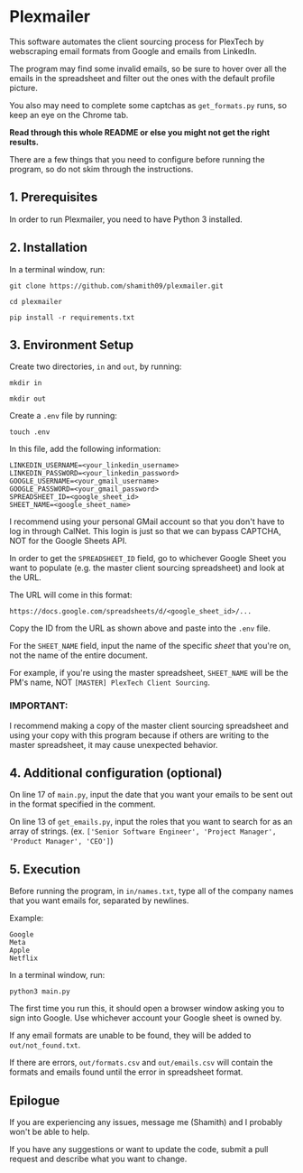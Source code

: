 # Plexmailer

This software automates the client sourcing process for PlexTech by webscraping email formats from Google and emails from LinkedIn.

The program may find some invalid emails, so be sure to hover over all the emails in the spreadsheet and filter out the ones with the default profile picture.

You also may need to complete some captchas as `get_formats.py` runs, so keep an eye on the Chrome tab.

**Read through this whole README or else you might not get the right results.**

There are a few things that you need to configure before running the program, so do not skim through the instructions.

## 1. Prerequisites

In order to run Plexmailer, you need to have Python 3 installed.

## 2. Installation

In a terminal window, run:

`git clone https://github.com/shamith09/plexmailer.git`

`cd plexmailer`

`pip install -r requirements.txt`

## 3. Environment Setup 
Create two directories, `in` and `out`, by running:

`mkdir in`

`mkdir out`

Create a `.env` file by running:

`touch .env`

In this file, add the following information:

```
LINKEDIN_USERNAME=<your_linkedin_username>
LINKEDIN_PASSWORD=<your_linkedin_password>
GOOGLE_USERNAME=<your_gmail_username>
GOOGLE_PASSWORD=<your_gmail_password>
SPREADSHEET_ID=<google_sheet_id>
SHEET_NAME=<google_sheet_name>
```

I recommend using your personal GMail account so that you don't have to log in through CalNet. This login is just so that we can bypass CAPTCHA, NOT for the Google Sheets API.

In order to get the `SPREADSHEET_ID` field, go to whichever Google Sheet you want to populate (e.g. the master client sourcing spreadsheet) and look at the URL.

The URL will come in this format:

`https://docs.google.com/spreadsheets/d/<google_sheet_id>/...`

Copy the ID from the URL as shown above and paste into the `.env` file.

For the `SHEET_NAME` field, input the name of the specific *sheet* that you're on, not the name of the entire document.

For example, if you're using the master spreadsheet, `SHEET_NAME` will be the PM's name, NOT `[MASTER] PlexTech Client Sourcing`.

### IMPORTANT:

I recommend making a copy of the master client sourcing spreadsheet and using your copy with this program because if others are writing to the master spreadsheet, it may cause unexpected behavior.

## 4. Additional configuration (optional)

On line 17 of `main.py`, input the date that you want your emails to be sent out in the format specified in the comment. 

On line 13 of `get_emails.py`, input the roles that you want to search for as an array of strings. (ex. `['Senior Software Engineer', 'Project Manager', 'Product Manager', 'CEO']`)

## 5. Execution

Before running the program, in `in/names.txt`, type all of the company names that you want emails for, separated by newlines.

Example:

```
Google
Meta
Apple
Netflix
```

In a terminal window, run:

`python3 main.py`

The first time you run this, it should open a browser window asking you to sign into Google. Use whichever account your Google sheet is owned by.

If any email formats are unable to be found, they will be added to `out/not_found.txt`.

If there are errors, `out/formats.csv` and `out/emails.csv` will contain the formats and emails found until the error in spreadsheet format.

## Epilogue

If you are experiencing any issues, message me (Shamith) and I probably won't be able to help.

If you have any suggestions or want to update the code, submit a pull request and describe what you want to change.